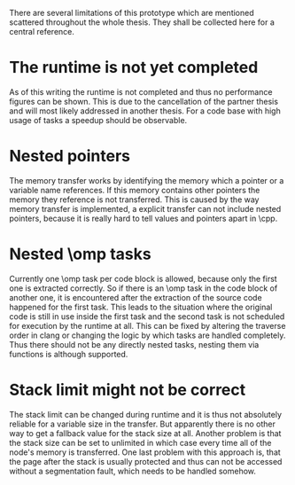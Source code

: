 There are several limitations of this prototype which are mentioned scattered throughout the whole thesis.
They shall be collected here for a central reference.

# The runtime is not yet completed
As of this writing the runtime is not completed and thus no performance figures can be shown.
This is due to the cancellation of the partner thesis and will most likely addressed in another thesis.
For a code base with high usage of tasks a speedup should be observable.

# Nested pointers
The memory transfer works by identifying the memory which a pointer or a variable name references. If this memory contains
other pointers the memory they reference is not transferred.
This is caused by the way memory transfer is implemented, a explicit transfer can not include nested pointers, because
it is really hard to tell values and pointers apart in \cpp.

# Nested \omp tasks
Currently one \omp task per code block is allowed, because only the first one is extracted correctly.
So if there is an \omp task in the code block of another one, it is encountered after the extraction of the source code 
happened for the first task. 
This leads to the situation where the original code is still in use inside the first task and the second task is not 
scheduled for execution by the runtime at all.
This can be fixed by altering the traverse order in clang or changing the logic by which tasks are handled completely.
Thus there should not be any directly nested tasks, nesting them via functions is although supported.

# Stack limit might not be correct
The stack limit can be changed during runtime and it is thus not absolutely reliable for a variable size in the transfer.
But apparently there is no other way to get a fallback value for the stack size at all.
Another problem is that the stack size can be set to unlimited in which case every time all of the node's memory is
transferred.
One last problem with this approach is, that the page after the stack is usually protected and thus can not be accessed
without a segmentation fault, which needs to be handled somehow.



